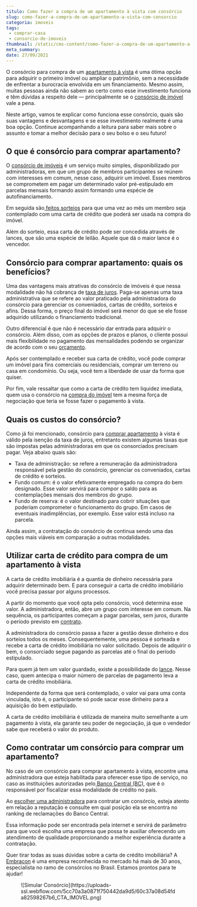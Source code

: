```yaml
---
titulo: Como fazer a compra de um apartamento à vista com consórcio
slug: como-fazer-a-compra-de-um-apartamento-a-vista-com-consorcio
categoria: imoveis
tags:
 - comprar-casa
 - consorcio-de-imoveis
thumbnail: /static/cms-content/como-fazer-a-compra-de-um-apartamento-a-vista-com-consorcio.jpg
meta_summary: 
date: 27/09/2021
---
```

O consórcio para compra de um [apartamento à vista](https://www.embracon.com.br/blog/saiba-como-comprar-apartamento-na-planta-com-consorcio) é uma ótima opção para adquirir o primeiro imóvel ou ampliar o patrimônio, sem a necessidade de enfrentar a burocracia envolvida em um financiamento. Mesmo assim, muitas pessoas ainda não sabem ao certo como esse investimento funciona e têm dúvidas a respeito dele — principalmente se o [consórcio de imóvel](https://www.embracon.com.br/blog/e-possivel-comprar-um-imovel-em-outro-estado-com-consorcio) vale a pena.

Neste artigo, vamos te explicar como funciona esse consórcio, quais são suas vantagens e desvantagens e se esse investimento realmente é uma boa opção. Continue acompanhando a leitura para saber mais sobre o assunto e tomar a melhor decisão para o seu bolso e o seu futuro!

O que é consórcio para comprar apartamento? 
--------------------------------------------

O [consórcio de imóveis](https://www.embracon.com.br/blog/como-funciona-um-consorcio-de-imoveis-no-brasil) é um serviço muito simples, disponibilizado por administradoras, em que um grupo de membros participantes se reúnem com interesses em comum, nesse caso, adquirir um imóvel. Esses membros se comprometem em pagar um determinado valor pré-estipulado em parcelas mensais formando assim formando uma espécie de autofinanciamento.

Em seguida são[ feitos sorteios](https://www.embracon.com.br/conhecaoconsorcio/como-sao-realizados-os-sorteios-nas-assembleias) para que uma vez ao mês um membro seja contemplado com uma carta de crédito que poderá ser usada na compra do imóvel.

Além do sorteio, essa carta de crédito pode ser concedida através de lances, que são uma espécie de leilão. Aquele que dá o maior lance é o vencedor.

Consórcio para comprar apartamento: quais os benefícios? 
---------------------------------------------------------

Uma das vantagens mais atrativas do consórcio de imóveis é que nessa modalidade não há cobrança de [taxa de juros](https://www.embracon.com.br/blog/consorcio-nao-tem-juros-entenda). Paga-se apenas uma taxa administrativa que se refere ao valor praticado pela administradora do consórcio para gerenciar os conveniados, cartas de crédito, sorteios e afins. Dessa forma, o preço final do imóvel será menor do que se ele fosse adquirido utilizando o financiamento tradicional.

Outro diferencial é que não é necessário dar entrada para adquirir o consórcio. Além disso, com as opções de prazos e planos, o cliente possui mais flexibilidade no pagamento das mensalidades podendo se organizar de acordo com o seu [orçamento](https://www.embracon.com.br/blog/como-fazer-um-orcamento-familiar-sem-erro).

Após ser contemplado e receber sua carta de crédito, você pode comprar um imóvel para fins comerciais ou residenciais, comprar um terreno ou casa em condomínio. Ou seja, você tem a liberdade de usar da forma que quiser.

Por fim, vale ressaltar que como a carta de crédito tem liquidez imediata, quem usa o consórcio na [compra do imóvel](https://www.embracon.com.br/blog/5-coisas-que-voce-precisa-saber-para-construir-uma-casa) tem a mesma força de negociação que teria se fosse fazer o pagamento à vista.

Quais os custos do consórcio? 
------------------------------

Como já foi mencionado, consórcio para [comprar apartamento](https://www.embracon.com.br/blog/casa-ou-apartamento-qual-a-melhor-escolha-para-voce) à vista é válido pela isenção da taxa de juros, entretanto existem algumas taxas que são impostas pelas administradoras em que os consorciados precisam pagar. Veja abaixo quais são:

- Taxa de administração: se refere a remuneração da administradora responsável pela gestão do consórcio, gerenciar os conveniados, cartas de crédito e sorteios.
- Fundo comum: é o valor efetivamente empregado na compra do bem designado. Esse valor servirá para compor o saldo para as contemplações mensais dos membros do grupo.
- Fundo de reserva: é o valor destinado para cobrir situações que poderiam comprometer o funcionamento do grupo. Em casos de eventuais inadimplências, por exemplo. Esse valor está incluso na parcela.

Ainda assim, a contratação do consórcio de continua sendo uma das opções mais viáveis em comparação a outras modalidades.

Utilizar carta de crédito para compra de um apartamento à vista 
----------------------------------------------------------------

A carta de crédito imobiliária é a quantia de dinheiro necessária para adquirir determinado bem. E para conseguir a carta de crédito imobiliário você precisa passar por alguns processos.

A partir do momento que você opta pelo consórcio, você determina esse valor. A administradora, então, abre um grupo com interesse em comum. Na sequência, os participantes começam a pagar parcelas, sem juros, durante o período previsto em [contrato](https://www.embracon.com.br/blog/o-que-e-necessario-avaliar-no-contrato-de-consorcio).

A administradora do consórcio passa a fazer a gestão desse dinheiro e dos sorteios todos os meses. Consequentemente, uma pessoa é sorteada e recebe a carta de crédito imobiliária no valor solicitado. Depois de adquirir o bem, o consorciado segue pagando as parcelas até o final do período estipulado.

Para quem já tem um valor guardado, existe a possibilidade do [lance](https://www.embracon.com.br/blog/como-funciona-o-lance). Nesse caso, quem antecipa o maior número de parcelas de pagamento leva a carta de crédito imobiliária.

Independente da forma que será contemplado, o valor vai para uma conta vinculada, isto é, o participante só pode sacar esse dinheiro para a aquisição do bem estipulado.

A carta de crédito imobiliária é utilizada de maneira muito semelhante a um pagamento à vista, ela garante seu poder de negociação, já que o vendedor sabe que receberá o valor do produto.

Como contratar um consórcio para comprar um apartamento? 
---------------------------------------------------------

No caso de um consórcio para comprar apartamento à vista, encontre uma administradora que esteja habilitada para oferecer esse tipo de serviço, no caso as instituições autorizadas pelo[ Banco Central (BC)](http://bcb.gov.br/estabilidadefinanceira/agenciasconsorcio), que é o responsável por fiscalizar essa modalidade de crédito no país.

Ao [escolher uma administradora](https://www.embracon.com.br/blog/como-escolher-uma-administradora-de-consorcio) para contratar um consórcio, esteja atento em relação a reputação e consulte em qual posição ela se encontra no ranking de reclamações do Banco Central.

Essa informação pode ser encontrada pela internet e servirá de parâmetro para que você escolha uma empresa que possa te auxiliar oferecendo um atendimento de qualidade proporcionando a melhor experiência durante a contratação.

Quer tirar todas as suas dúvidas sobre a carta de crédito imobiliária? A[ Embracon](https://www.embracon.com.br/home) é uma empresa reconhecida no mercado há mais de 30 anos, especialista no ramo de consórcios no Brasil. Estamos prontos para te ajudar!

<figure class="w-richtext-figure-type-image w-richtext-align-center"><div>![Simular Consórcio](https://uploads-ssl.webflow.com/5cc70a3a0871f750442da9d5/60c37a08d54fda82598267b6_CTA_IMOVEL.png)</div></figure>
